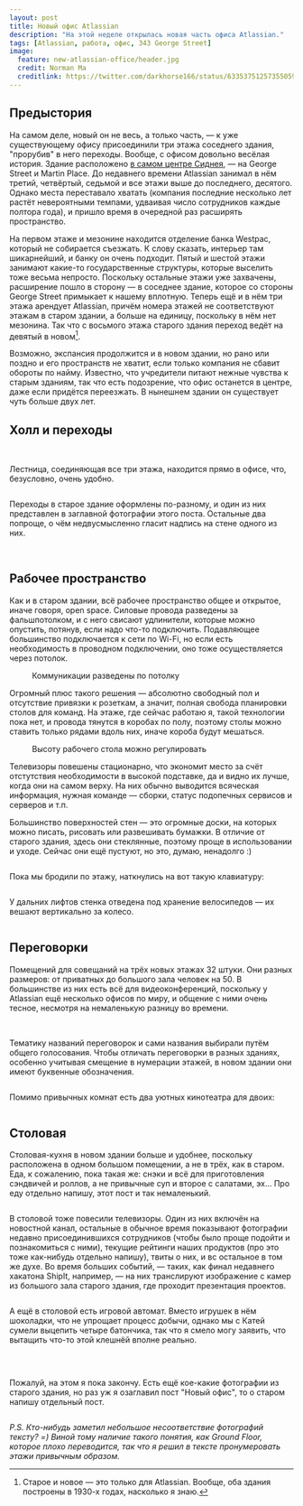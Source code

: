 ```yaml
---
layout: post
title: Новый офис Atlassian
description: "На этой неделе открылась новая часть офиса Atlassian."
tags: [Atlassian, работа, офис, 343 George Street]
image:
  feature: new-atlassian-office/header.jpg
  credit: Norman Ma
  creditlink: https://twitter.com/darkhorse166/status/633537512573550592
---
```


## Предыстория

На самом деле, новый он не весь, а только часть, — к уже существующему офису присоединили три этажа соседнего здания, "прорубив" в него переходы. Вообще, с офисом довольно весёлая история. Здание расположено [в самом центре Сиднея](https://www.google.com.au/maps/place/Atlassian/@-33.8673329,151.2070034,17z/data=!3m1!4b1!4m2!3m1!1s0x6b12ae393a03d8ff:0x8fead86f5e91b507), — на George Street и Martin Place. До недавнего времени Atlassian занимал в нём третий, четвёртый, седьмой и все этажи выше до последнего, десятого. Однако места переставало хватать  (компания последние несколько лет растёт невероятными темпами, удваивая число сотрудников каждые полтора года), и пришло время в очередной раз 
расширять пространство.

На первом этаже и мезонине находится отделение банка Westpac, который не собирается съезжать. К слову сказать, интерьер там шикарнейший, и банку он очень подходит. Пятый и шестой этажи занимают какие-то государственные структуры, которые выселить тоже весьма непросто. Поскольку остальные этажи уже захвачены, расширение пошло в сторону — в соседнее здание, которое со стороны George Street примыкает к нашему вплотную. Теперь ещё и в нём три этажа арендует Atlassian, причём номера этажей не соответствуют этажам в старом здании, а больше на единицу, поскольку в нём нет мезонина. Так что с восьмого этажа старого здания переход ведёт на девятый в новом[^1].

[^1]: Cтарое и новое — это только для Atlassian. Вообще, оба здания построены в 1930-х годах, насколько я знаю.

Возможно, экспансия продолжится и в новом здании, но рано или поздно и его пространств не хватит, если только компания не сбавит обороты по найму. Известно, что учредители питают нежные чувства к старым зданиям, так что есть подозрение, что офис останется в центре, даже если придётся переезжать. В нынешнем здании он существует чуть больше двух лет.


## Холл и переходы

<figure class="half">
    <a href="https://farm6.staticflickr.com/5687/20655765718_e33618f1f4_k.jpg"><img src="https://farm6.staticflickr.com/5825/20655770528_b0df7a0cc6_b.jpg" alt=""></a>
    <a href="https://farm6.staticflickr.com/5630/20222715383_5104a447b6_k.jpg"><img src="https://farm1.staticflickr.com/588/20656985039_b0346e580a_b.jpg" alt=""></a>
    <a href="https://farm6.staticflickr.com/5774/20656967119_f6d29fb56d_k.jpg"><img src="https://farm6.staticflickr.com/5827/20834123782_2d1e7a8079_b.jpg" alt=""></a>
    <a href="https://farm6.staticflickr.com/5617/20843787295_4cb43c79e8_k.jpg"><img src="https://farm6.staticflickr.com/5767/20222804913_2d90d84b8f_b.jpg" alt=""></a>
</figure>

Лестница, соединяющая все три этажа, находится прямо в офисе, что, безусловно, очень удобно.

<figure>
    <a href="https://farm1.staticflickr.com/777/20655784030_454262821b_k.jpg"><img src="https://farm6.staticflickr.com/5638/20834266802_032ee6b6ce_b.jpg" alt=""></a>
</figure>

Переходы в старое здание оформлены по-разному, и один из них представлен в заглавной фотографии этого поста. Остальные два попроще, о чём недвусмысленно гласит надпись на стене одного из них.

<figure class="half">
    <a href="https://farm6.staticflickr.com/5723/20222787133_7a23fbfdcc_k.jpg"><img src="https://farm1.staticflickr.com/639/20655783598_6cc0d5233e_b.jpg" alt=""></a>
    <a href="https://farm1.staticflickr.com/626/20657009209_fbb8d408c3_k.jpg"><img src="https://farm1.staticflickr.com/655/20817452726_49c01cc970_b.jpg" alt=""></a>
</figure>


## Рабочее пространство

Как и в старом здании, всё рабочее пространство общее и открытое, иначе говоря, open space. Силовые провода разведены за фальшпотолком, и с него свисают удлинители, которые можно опустить, потянув, если надо что-то подключить. Подавляющее большинство подключается к сети по Wi-Fi, но если есть необходимость в проводном подключении, оно тоже осуществляется через потолок.

<figure>
    <a href="https://farm1.staticflickr.com/660/20655764430_657d35b2de_k.jpg"><img src="https://farm6.staticflickr.com/5669/20843813425_eaa59d74b3_b.jpg" alt=""></a>
    <figcaption>Коммуникации разведены по потолку</figcaption>
</figure>

Огромный плюс такого решения — абсолютно свободный пол и отсутствие привязки к розеткам, а значит, полная свобода планировки столов для команд. На этаже, где сейчас работаю я, такой технологии пока нет, и провода тянутся в коробах по полу, поэтому столы можно ставить только рядами вдоль них, иначе короба будут мешаться.

<figure>
    <a href="https://farm6.staticflickr.com/5793/20843746875_407c165a8d_k.jpg"><img src="https://farm6.staticflickr.com/5662/20222760983_476561b68c_b.jpg" alt=""></a>
    <figcaption>Высоту рабочего стола можно регулировать</figcaption>
</figure>

Телевизоры повешены стационарно, что экономит место за счёт отстутствия необходимости в высокой подставке, да и видно их лучше, когда они на самом верху. На них обычно выводится всяческая информация, нужная команде — сборки, статус подопечных сервисов и серверов и т.п.

Большинство поверхностей стен — это огромные доски, на которых можно писать, рисовать или развешивать бумажки. В отличие от старого здания, здесь они стеклянные, поэтому проще в использовании и уходе. Сейчас они ещё пустуют, но это, думаю, ненадолго :)

<figure>
    <a href="https://farm1.staticflickr.com/740/20850790461_5dff9b0924_k.jpg"><img src="https://farm6.staticflickr.com/5628/20656930509_66afa42916_b.jpg" alt=""></a>
</figure>

Пока мы бродили по этажу, наткнулись на вот такую клавиатуру:

<figure>
    <a href="https://farm1.staticflickr.com/683/20818017326_e2199c2f58_k.jpg"><img src="https://farm1.staticflickr.com/646/20223317053_eac1a4645e_b.jpg" alt=""></a>
</figure>

У дальних лифтов стенка отведена под хранение велосипедов — их вешают вертикально за колесо.

<figure>
    <a href="https://farm1.staticflickr.com/727/20834709002_33187e566e_k.jpg"><img src="https://farm6.staticflickr.com/5810/20817997956_b7130482b0_b.jpg" alt=""></a>
</figure>


## Переговорки

Помещений для совещаний на трёх новых этажах 32 штуки. Они разных размеров: от приватных до большого зала человек на 50. В большинстве из них есть всё для видеоконференций, поскольку у Atlassian ещё несколько офисов по миру, и общение с ними очень тесное, несмотря на немаленькую разницу во времени.

<figure class="half">
    <a href="https://farm1.staticflickr.com/623/20852766371_6322034d59_k.jpg"><img src="https://farm6.staticflickr.com/5654/20657629878_d6e8916c4d_b.jpg" alt=""></a>
    <a href="https://farm6.staticflickr.com/5737/20817570796_6aa8e12e31_k.jpg"><img src="https://farm6.staticflickr.com/5834/20222867073_6f9c675f75_b.jpg" alt=""></a>
</figure>

Тематику названий переговорок и сами названия выбирали путём общего голосования. Чтобы отличать переговорки в разных зданиях, особенно учитывая смещение в нумерации этажей, в новом здании они имеют буквенные обозначения. 

<figure>
    <a href="https://farm1.staticflickr.com/569/20221718264_1fc8b5f9e4_b.jpg"><img src="https://farm1.staticflickr.com/668/20818050036_ac8f8a3daa_b.jpg" alt=""></a>
</figure>

Помимо привычных комнат есть два уютных кинотеатра для двоих:

<figure>
    <a href="https://farm1.staticflickr.com/773/20221350564_84dc996aa2_k.jpg"><img src="https://farm1.staticflickr.com/758/20851109561_d564db6654_b.jpg" alt=""></a>
</figure>


## Столовая

Столовая-кухня в новом здании больше и удобнее, поскольку расположена в одном большом помещении, а не в трёх, как в старом. Еда, к сожалению, пока такая же: снэки и всё для приготовления сэндвичей и роллов, а не привычные суп и второе с салатами, эх... Про еду отдельно напишу, этот пост и так немаленький.

<figure>
    <a href="https://farm6.staticflickr.com/5734/20655682558_40df3e9010_k.jpg"><img src="https://farm6.staticflickr.com/5777/20843678355_a0898be8b0_b.jpg" alt=""></a>
</figure>

В столовой тоже повесили телевизоры. Один из них включён на новостной канал, остальные в обычное время показывают фотографии недавно присоединившихся сотрудников (чтобы было проще подойти и познакомиться с ними), текущие рейтинги наших продуктов (про это тоже как-нибудь отдельно напишу), твиты о них, и вс остальное в том же духе. Во время больших событий, — таких, как финал недавнего хакатона ShipIt, например, — на них транслируют изображение с камер из большого зала старого здания, где проходит презентация проектов.

<figure>
    <a href="https://farm1.staticflickr.com/659/20655882728_df39e633c4_k.jpg"><img src="https://farm6.staticflickr.com/5765/20843877175_40e5ba52dd_b.jpg" alt=""></a>
</figure>

А ещё в столовой есть игровой автомат. Вместо игрушек в нём шоколадки, что не упрощает процесс добычи, однако мы с Катей сумели выцепить четыре батончика, так что я смело могу заявить, что вытащить что-то этой клешнёй вполне реально.

<figure class="half">
    <a href="https://farm6.staticflickr.com/5760/20658311709_cfedb7c474_k.jpg"><img src="https://farm1.staticflickr.com/581/20835476022_1373fc584b_b.jpg" alt=""></a>
    <a href="https://farm1.staticflickr.com/768/20843897945_450d7ac138_k.jpg"><img src="https://farm1.staticflickr.com/702/20843904925_a1c0c8d69a_b.jpg" alt=""></a>
</figure>
<figure>
    <a href="https://farm6.staticflickr.com/5749/20222935153_5c565d8a93_k.jpg"><img src="https://farm6.staticflickr.com/5725/20221310134_954b3dc1ed_b.jpg" alt=""></a>
</figure>

 
Пожалуй, на этом я пока закончу. Есть ещё кое-какие фотографии из старого здания, но раз уж я озаглавил пост "Новый офис", то о старом напишу отдельный пост.

<figure>
    <a href="https://farm1.staticflickr.com/631/20656331088_cc6b010385_k.jpg"><img src="https://farm1.staticflickr.com/739/20844327085_c0ef10e20d_b.jpg" alt=""></a>
</figure>

*P.S. Кто-нибудь заметил небольшое несоответствие фотографий тексту? =) Виной тому наличие такого понятия, как Ground Floor, которое плохо переводится, так что я решил в тексте пронумеровать этажи привычным образом.*